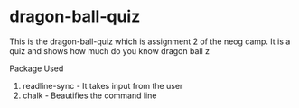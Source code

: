 # dragon-ball-quiz

This is the dragon-ball-quiz which is assignment 2 of the neog camp. It is a quiz and shows how much do you know dragon ball z

Package Used

1. readline-sync - It takes input from the user
1. chalk - Beautifies the command line
